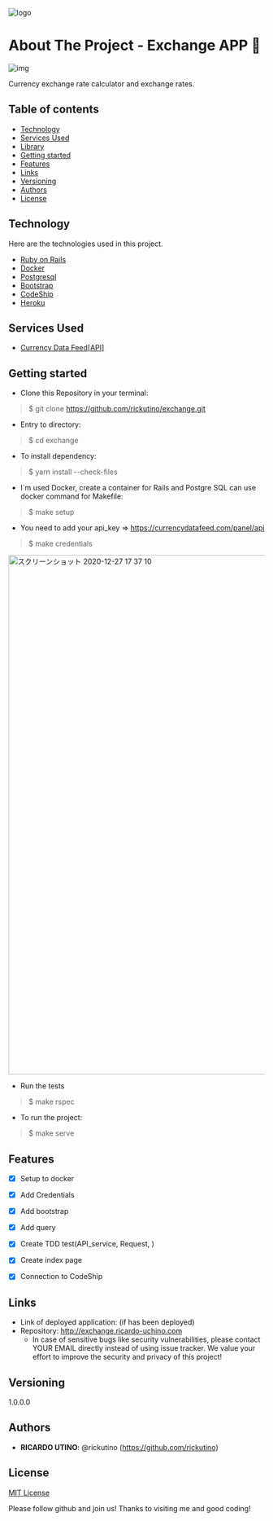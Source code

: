 ![logo](https://user-images.githubusercontent.com/48019175/103165546-98a3e100-485c-11eb-94f8-4ca5e805a89c.png)




#  About The Project - Exchange APP 🚀
![img](https://user-images.githubusercontent.com/48019175/103165506-2cc17880-485c-11eb-9d7b-562d4c99197b.png)


Currency exchange rate calculator and exchange rates.


## Table of contents
<!--ts-->
   * [Technology](#technology)
   * [Services Used](#services-used)
   * [Library](#library)
   * [Getting started](#getting-started)
   * [Features](#features)
   * [Links](#links)
   * [Versioning](#versioning)
   * [Authors](#authors)
   * [License](#license)
<!--te-->

## Technology

Here are the technologies used in this project.

- [Ruby on Rails](https://rubyonrails.org/)
- [Docker](https://docs.docker.jp/)
- [Postgresql](https://www.postgresql.org/docs/12/)
- [Bootstrap](https://getbootstrap.com/)
- [CodeShip](https://www.cloudbees.com/products/codeship)
- [Heroku](https://dashboard.heroku.com/)


## Services Used
- [Currency Data Feed[API]](https://currencydatafeed.com)


## Getting started

* Clone this Repository in your terminal:
>    $ git clone https://github.com/rickutino/exchange.git
* Entry to directory:
>    $ cd exchange
* To install dependency:
>    $ yarn install --check-files
* I`m used Docker, create a container for Rails and Postgre SQL can use docker command for Makefile:
>    $ make setup
* You need to add your api_key  => https://currencydatafeed.com/panel/api
>    $ make credentials
<img width="1020" alt="スクリーンショット 2020-12-27 17 37 10" src="https://user-images.githubusercontent.com/48019175/103166994-b5dfac00-486a-11eb-9a6e-ee6082ce0f03.png">

* Run the tests
>    $ make rspec
* To run the project:
>    $ make serve




## Features

   - [X] Setup to docker
   - [X] Add Credentials
   - [X] Add bootstrap
   - [X] Add query
   - [X] Create TDD test(API_service, Request, )
   - [X] Create index page
   - [X] Connection to CodeShip


## Links

  - Link of deployed application: (if has been deployed)
  - Repository: http://exchange.ricardo-uchino.com
    - In case of sensitive bugs like security vulnerabilities, please contact
      YOUR EMAIL directly instead of using issue tracker. We value your effort
      to improve the security and privacy of this project!
  

## Versioning

1.0.0.0


## Authors

* **RICARDO UTINO**: @rickutino (https://github.com/rickutino)

## License
[MIT License](https://LICENSE.md/)





Please follow github and join us!
Thanks to visiting me and good coding!
